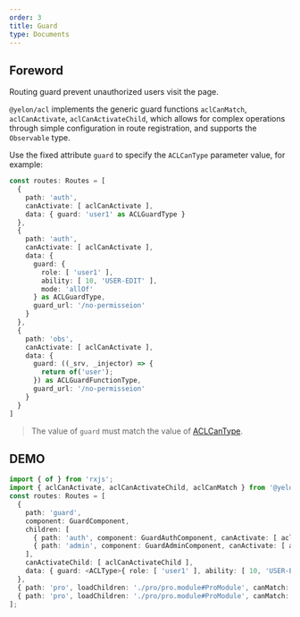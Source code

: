 ```yaml
---
order: 3
title: Guard
type: Documents
---
```


## Foreword

Routing guard prevent unauthorized users visit the page.

`@yelon/acl` implements the generic guard functions `aclCanMatch`, `aclCanActivate`, `aclCanActivateChild`, which allows for complex operations through simple configuration in route registration, and supports the `Observable` type.

Use the fixed attribute `guard` to specify the `ACLCanType` parameter value, for example:

```ts
const routes: Routes = [
  {
    path: 'auth',
    canActivate: [ aclCanActivate ],
    data: { guard: 'user1' as ACLGuardType }
  },
  {
    path: 'auth',
    canActivate: [ aclCanActivate ],
    data: {
      guard: {
        role: [ 'user1' ],
        ability: [ 10, 'USER-EDIT' ],
        mode: 'allOf'
      } as ACLGuardType,
      guard_url: '/no-permisseion'
    }
  },
  {
    path: 'obs',
    canActivate: [ aclCanActivate ],
    data: {
      guard: ((_srv, _injector) => {
        return of('user');
      }) as ACLGuardFunctionType,
      guard_url: '/no-permisseion'
    }
  }
]
```

> The value of `guard` must match the value of [ACLCanType](/acl/api#ACLCanType).

## DEMO

```ts
import { of } from 'rxjs';
import { aclCanActivate, aclCanActivateChild, aclCanMatch } from '@yelon/acl';
const routes: Routes = [
  {
    path: 'guard',
    component: GuardComponent,
    children: [
      { path: 'auth', component: GuardAuthComponent, canActivate: [ aclCanActivate ], data: { guard: 'user1' } },
      { path: 'admin', component: GuardAdminComponent, canActivate: [ aclCanActivate ], data: { guard: 'admin' } }
    ],
    canActivateChild: [ aclCanActivateChild ],
    data: { guard: <ACLType>{ role: [ 'user1' ], ability: [ 10, 'USER-EDIT' ], mode: 'allOf' } }
  },
  { path: 'pro', loadChildren: './pro/pro.module#ProModule', canMatch: [ aclCanMatch ], data: { guard: 1 } },
  { path: 'pro', loadChildren: './pro/pro.module#ProModule', canMatch: [ aclCanMatch ], data: { guard: of(false).pipe(map(v => 'admin')) } }
];
```
